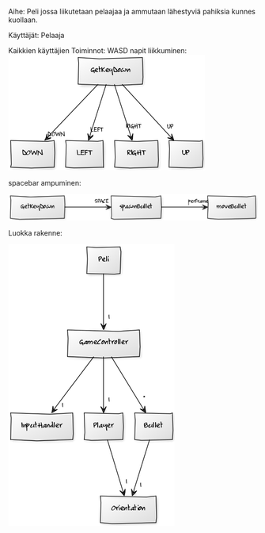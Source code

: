 Aihe: Peli jossa liikutetaan pelaajaa ja ammutaan lähestyviä pahiksia kunnes kuollaan.

Käyttäjät: Pelaaja

Kaikkien käyttäjien Toiminnot: 
WASD napit liikkuminen:
![Alt text](movesekvenssi.png)


spacebar ampuminen:

![Alt text](shootsekvenssi.png)

Luokka rakenne:

![Alt text](luokkakaavio.png)
